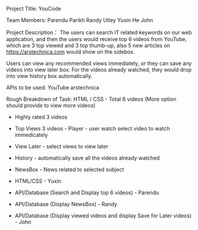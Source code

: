 Project Title: 
YouCode

Team Members:
Parendu Parikh 
Randy Utley
Yuxin He
John 

Project Description：
The users can search IT related keywords on our web application, and then the users would receive top 6 videos from YouTube, which are 3 top viewed and 3 top thumb-up, also 5 new articles on https://arstechnica.com would show on the sidebox.

Users can view any recommended views immediately, or they can save any videos into view later box. For the videos already watched, they would drop into view history box automatically.

APIs to be used:
YouTube
arstechnica

Rough Breakdown of Task:
HTML / CSS 
	-	Total 6 videos (More option should provide to view more videos)
  -	Highly rated 3 videos 
  -	Top Views 3 videos 
            -	Player - user watch select video to watch immedicately 
-	View Later - select views to view later
-	History - automatically save all the videos already watched
-	NewsBox - News related to selected subject	

- HTML/CSS - Yuxin
- API/Database (Search and Display top 6 videos) - Parendu
- API/Database (Display NewsBox) - Randy
- API/Database (Display viewed videos and display Save for Later videos) - John



  
